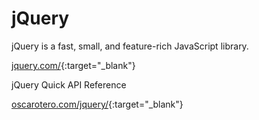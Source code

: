 # jQuery

jQuery is a fast, small, and feature-rich JavaScript library.

[jquery.com/](https://jquery.com/){:target="_blank"}

jQuery Quick API Reference

[oscarotero.com/jquery/](https://oscarotero.com/jquery/){:target="_blank"}
